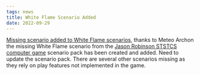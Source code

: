```yaml
---
tags: news
title: White Flame Scenario Added
date: 2022-09-29
---
```

[Missing scenario added to White Flame scenarios](https://thefasastartrekuniversee-group.groups.io/g/main/files/ST:STCS%20Computer%20Version/White%20Flame%2014.scn), thanks to Meteo Archon the missing White Flame scenario from the [Jason Robinson STSTCS computer game](#games-%26-remote-play) scenario pack has been created and added. Need to update the scenario pack. There are several other scenarios missing as they rely on play features not implemented in the game.